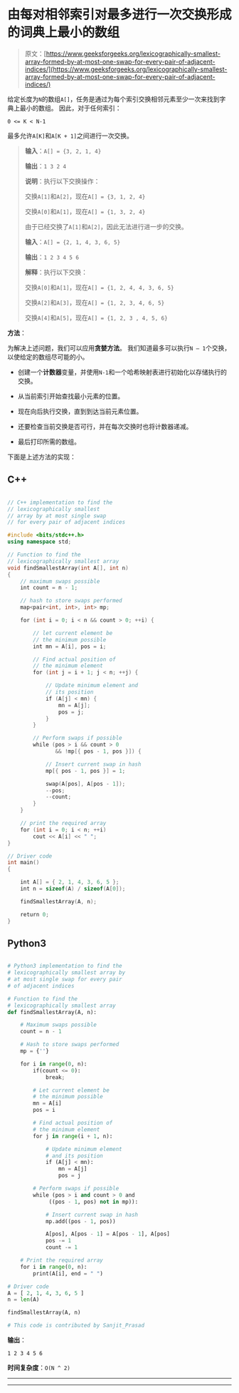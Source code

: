 # 由每对相邻索引对最多进行一次交换形成的词典上最小的数组

> 原文：[https://www.geeksforgeeks.org/lexicographically-smallest-array-formed-by-at-most-one-swap-for-every-pair-of-adjacent-indices/](https://www.geeksforgeeks.org/lexicographically-smallest-array-formed-by-at-most-one-swap-for-every-pair-of-adjacent-indices/)

给定长度为`N`的数组`A[]`，任务是通过为每个索引交换相邻元素至少一次来找到字典上最小的数组。 因此，对于任何索引：

`0 <= K < N-1`

最多允许`A[K]`和`A[K + 1]`之间进行一次交换。


> **输入**：`A[] = {3, 2, 1, 4}`
>
> **输出**：`1 3 2 4`
>
> **说明**：执行以下交换操作：
>
> 交换`A[1]`和`A[2]`，现在`A[] = {3, 1, 2, 4}`
>
> 交换`A[0]`和`A[1]`，现在`A[] = {1, 3, 2, 4}`
>
> 由于已经交换了`A[1]`和`A[2]`，因此无法进行进一步的交换。
>
> **输入**：`A[] = {2, 1, 4, 3, 6, 5}`
>
> **输出**：`1 2 3 4 5 6`
>
> **解释**：执行以下交换：
>
> 交换`A[0]`和`A[1]`，现在`A[] = {1, 2, 4, 4, 3, 6, 5}`
>
> 交换`A[2]`和`A[3]`，现在`A[] = {1, 2, 3, 4, 6, 5}`
>
> 交换`A[4]`和`A[5]`，现在`A[] = {1, 2, 3 , 4, 5, 6}`

**方法**：

为解决上述问题，我们可以应用**贪婪方法**。 我们知道最多可以执行`N – 1`个交换，以使给定的数组尽可能的小。

*   创建一个**计数器**变量，并使用`N-1`和一个哈希映射表进行初始化以存储执行的交换。

*   从当前索引开始查找最小元素的位置。

*   现在向后执行交换，直到到达当前元素位置。

*   还要检查当前交换是否可行，并在每次交换时也将计数器递减。

*   最后打印所需的数组。

下面是上述方法的实现：

## C++

```cpp

// C++ implementation to find the 
// lexicographically smallest 
// array by at most single swap 
// for every pair of adjacent indices 

#include <bits/stdc++.h> 
using namespace std; 

// Function to find the 
// lexicographically smallest array 
void findSmallestArray(int A[], int n) 
{ 
    // maximum swaps possible 
    int count = n - 1; 

    // hash to store swaps performed 
    map<pair<int, int>, int> mp; 

    for (int i = 0; i < n && count > 0; ++i) { 

        // let current element be 
        // the minimum possible 
        int mn = A[i], pos = i; 

        // Find actual position of 
        // the minimum element 
        for (int j = i + 1; j < n; ++j) { 

            // Update minimum element and 
            // its position 
            if (A[j] < mn) { 
                mn = A[j]; 
                pos = j; 
            } 
        } 

        // Perform swaps if possible 
        while (pos > i && count > 0 
               && !mp[{ pos - 1, pos }]) { 

            // Insert current swap in hash 
            mp[{ pos - 1, pos }] = 1; 

            swap(A[pos], A[pos - 1]); 
            --pos; 
            --count; 
        } 
    } 

    // print the required array 
    for (int i = 0; i < n; ++i) 
        cout << A[i] << " "; 
} 

// Driver code 
int main() 
{ 

    int A[] = { 2, 1, 4, 3, 6, 5 }; 
    int n = sizeof(A) / sizeof(A[0]); 

    findSmallestArray(A, n); 

    return 0; 
} 

```

## Python3

```py

# Python3 implementation to find the 
# lexicographically smallest array by 
# at most single swap for every pair 
# of adjacent indices 

# Function to find the 
# lexicographically smallest array 
def findSmallestArray(A, n): 

    # Maximum swaps possible 
    count = n - 1

    # Hash to store swaps performed 
    mp = {''} 

    for i in range(0, n): 
        if(count <= 0): 
            break; 

        # Let current element be 
        # the minimum possible 
        mn = A[i] 
        pos = i 

        # Find actual position of 
        # the minimum element 
        for j in range(i + 1, n): 

            # Update minimum element  
            # and its position 
            if (A[j] < mn): 
                mn = A[j] 
                pos = j 

        # Perform swaps if possible 
        while (pos > i and count > 0 and 
             ((pos - 1, pos) not in mp)): 

            # Insert current swap in hash 
            mp.add((pos - 1, pos)) 

            A[pos], A[pos - 1] = A[pos - 1], A[pos] 
            pos -= 1
            count -= 1

    # Print the required array 
    for i in range(0, n): 
        print(A[i], end = " ") 

# Driver code 
A = [ 2, 1, 4, 3, 6, 5 ] 
n = len(A) 

findSmallestArray(A, n) 

# This code is contributed by Sanjit_Prasad 

```

**输出**： 

```
1 2 3 4 5 6

```

**时间复杂度**：`O(N ^ 2)`



* * *

* * *



